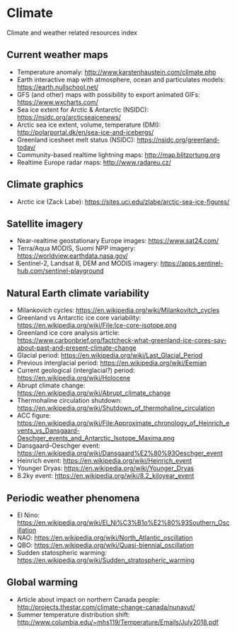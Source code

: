 # Climate

Climate and weather related resources index

## Current weather maps

 * Temperature anomaly: http://www.karstenhaustein.com/climate.php
 * Earth interactive map with atmosphere, ocean and particulates models: https://earth.nullschool.net/
 * GFS (and other) maps with possibility to export animated GIFs: https://www.wxcharts.com/
 * Sea ice extent for Arctic & Antarctic (NSIDC): https://nsidc.org/arcticseaicenews/
 * Arctic sea ice extent, volume, temperature (DMI): http://polarportal.dk/en/sea-ice-and-icebergs/
 * Greenland icesheet melt status (NSIDC): https://nsidc.org/greenland-today/
 * Community-based realtime lightning maps: http://map.blitzortung.org
 * Realtime Europe radar maps: http://www.radareu.cz/

## Climate graphics

 * Arctic ice (Zack Labe): https://sites.uci.edu/zlabe/arctic-sea-ice-figures/

## Satellite imagery
 * Near-realtime geostationary Europe images: https://www.sat24.com/
 * Terra/Aqua MODIS, Suomi NPP imagery: https://worldview.earthdata.nasa.gov/
 * Sentinel-2, Landsat 8, DEM and MODIS imagery: https://apps.sentinel-hub.com/sentinel-playground

## Natural Earth climate variability
 * Milankovich cycles: https://en.wikipedia.org/wiki/Milankovitch_cycles
 * Greenland vs Antarctic ice core variability: https://en.wikipedia.org/wiki/File:Ice-core-isotope.png
 * Greenland ice core analysis article: https://www.carbonbrief.org/factcheck-what-greenland-ice-cores-say-about-past-and-present-climate-change
 * Glacial period: https://en.wikipedia.org/wiki/Last_Glacial_Period
 * Previous interglacial period: https://en.wikipedia.org/wiki/Eemian
 * Current geological (interglacial?) period: https://en.wikipedia.org/wiki/Holocene
 * Abrupt climate change: https://en.wikipedia.org/wiki/Abrupt_climate_change
 * Thermohaline circulation shutdown: https://en.wikipedia.org/wiki/Shutdown_of_thermohaline_circulation
 * ACC figure: https://en.wikipedia.org/wiki/File:Approximate_chronology_of_Heinrich_events_vs_Dansgaard-Oeschger_events_and_Antarctic_Isotope_Maxima.png
 * Dansgaard–Oeschger event: https://en.wikipedia.org/wiki/Dansgaard%E2%80%93Oeschger_event
 * Heinrich event: https://en.wikipedia.org/wiki/Heinrich_event
 * Younger Dryas: https://en.wikipedia.org/wiki/Younger_Dryas
 * 8.2ky event: https://en.wikipedia.org/wiki/8.2_kiloyear_event

## Periodic weather phenomena
 * El Nino: https://en.wikipedia.org/wiki/El_Ni%C3%B1o%E2%80%93Southern_Oscillation
 * NAO: https://en.wikipedia.org/wiki/North_Atlantic_oscillation
 * QBO: https://en.wikipedia.org/wiki/Quasi-biennial_oscillation
 * Sudden statospheric warming: https://en.wikipedia.org/wiki/Sudden_stratospheric_warming

## Global warming
 * Article about impact on northern Canada people: http://projects.thestar.com/climate-change-canada/nunavut/
 * Summer temperature distribution shift: http://www.columbia.edu/~mhs119/Temperature/Emails/July2018.pdf
